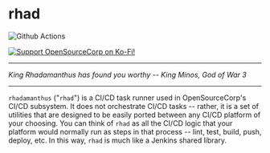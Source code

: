 rhad
====

<!-- badges: start -->
![Github Actions](https://github.com/opensourcecorp/rhadamanthus/actions/workflows/rhad.yaml/badge.svg)

[![Support OpenSourceCorp on Ko-Fi!](https://img.shields.io/badge/Ko--fi-F16061?style=for-the-badge&logo=ko-fi&logoColor=white)](https://ko-fi.com/ryapric)
<!-- badges: end -->

---

*King Rhadamanthus has found you worthy -- King Minos, God of War 3*

---

`rhadamanthus` ("`rhad`") is a CI/CD task runner used in OpenSourceCorp's CI/CD
subsystem. It does not orchestrate CI/CD tasks -- rather, it is a set of
utilities that are designed to be easily ported between any CI/CD platform of
your choosing. You can think of `rhad` as all the CI/CD logic that your platform
would normally run as steps in that process -- lint, test, build, push, deploy,
etc. In this way, `rhad` is much like a Jenkins shared library.
